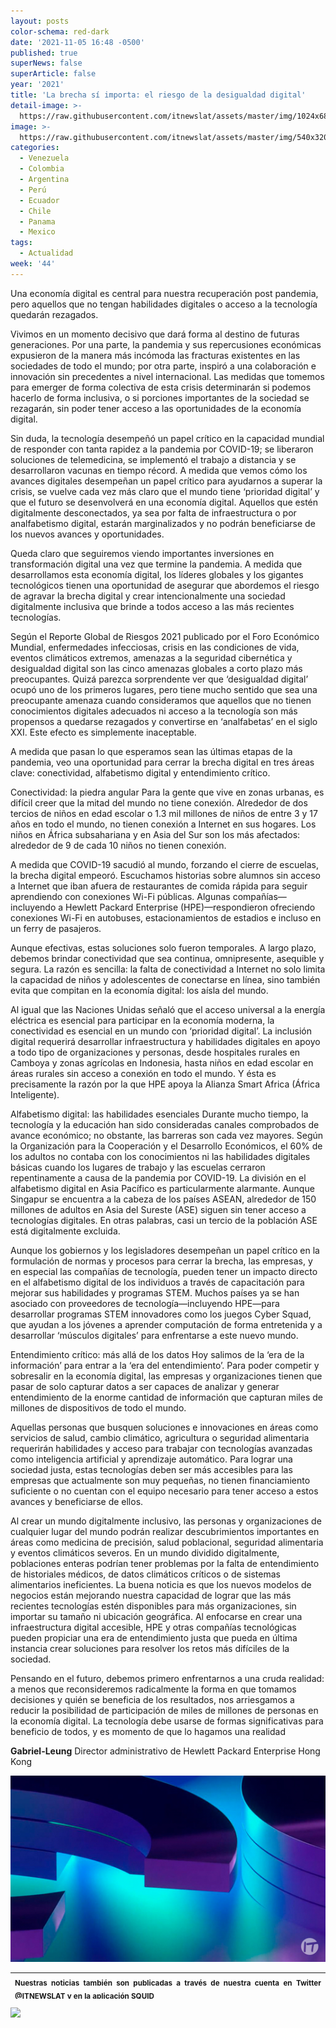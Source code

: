 ```yaml
---
layout: posts
color-schema: red-dark
date: '2021-11-05 16:48 -0500'
published: true
superNews: false
superArticle: false
year: '2021'
title: 'La brecha sí importa: el riesgo de la desigualdad digital'
detail-image: >-
  https://raw.githubusercontent.com/itnewslat/assets/master/img/1024x680/c-azul-g.jpg
image: >-
  https://raw.githubusercontent.com/itnewslat/assets/master/img/540x320/c-azul-p.jpg
categories:
  - Venezuela
  - Colombia
  - Argentina
  - Perú
  - Ecuador
  - Chile
  - Panama
  - Mexico
tags:
  - Actualidad
week: '44'
---
```

Una economía digital es central para nuestra recuperación post pandemia, pero aquellos que no tengan habilidades digitales o acceso a la tecnología quedarán rezagados.
 
Vivimos en un momento decisivo que dará forma al destino de futuras generaciones. Por una parte, la pandemia y sus repercusiones económicas expusieron de la manera más incómoda las fracturas existentes en las sociedades de todo el mundo; por otra parte, inspiró a una colaboración e innovación sin precedentes a nivel internacional. Las medidas que tomemos para emerger de forma colectiva de esta crisis determinarán si podemos hacerlo de forma inclusiva, o si porciones importantes de la sociedad se rezagarán, sin poder tener acceso a las oportunidades de la economía digital.
 
Sin duda, la tecnología desempeñó un papel crítico en la capacidad mundial de responder con tanta rapidez a la pandemia por COVID-19; se liberaron soluciones de telemedicina, se implementó el trabajo a distancia y se desarrollaron vacunas en tiempo récord. A medida que vemos cómo los avances digitales desempeñan un papel crítico para ayudarnos a superar la crisis, se vuelve cada vez más claro que el mundo tiene ‘prioridad digital’ y que el futuro se desenvolverá en una economía digital. Aquellos que estén digitalmente desconectados, ya sea por falta de infraestructura o por analfabetismo digital, estarán marginalizados y no podrán beneficiarse de los nuevos avances y oportunidades.
 
Queda claro que seguiremos viendo importantes inversiones en transformación digital una vez que termine la pandemia. A medida que desarrollamos esta economía digital, los líderes globales y los gigantes tecnológicos tienen una oportunidad de asegurar que abordemos el riesgo de agravar la brecha digital y crear intencionalmente una sociedad digitalmente inclusiva que brinde a todos acceso a las más recientes tecnologías. 
 
Según el Reporte Global de Riesgos 2021 publicado por el Foro Económico Mundial,  enfermedades infecciosas, crisis en las condiciones de vida, eventos climáticos extremos, amenazas a la seguridad cibernética y desigualdad digital son las cinco amenazas globales a corto plazo más preocupantes. Quizá parezca sorprendente ver que ‘desigualdad digital’ ocupó uno de los primeros lugares, pero tiene mucho sentido que sea una preocupante amenaza cuando consideramos que aquellos que no tienen conocimientos digitales adecuados ni acceso a la tecnología son más propensos a quedarse rezagados y convertirse en ‘analfabetas’ en el siglo XXI. Este efecto es simplemente inaceptable.
 
A medida que pasan lo que esperamos sean las últimas etapas de la pandemia, veo una oportunidad para cerrar la brecha digital en tres áreas clave: conectividad, alfabetismo digital y entendimiento crítico.
 
Conectividad: la piedra angular
Para la gente que vive en zonas urbanas, es difícil creer que la mitad del mundo no tiene conexión.  Alrededor de dos tercios de niños en edad escolar o 1.3 mil millones de niños de entre 3 y 17 años en todo el mundo, no tienen conexión a Internet en sus hogares. Los niños en África subsahariana y en Asia del Sur son los más afectados: alrededor de 9 de cada 10 niños no tienen conexión.
 
A medida que COVID-19 sacudió al mundo, forzando el cierre de escuelas, la brecha digital empeoró. Escuchamos historias sobre alumnos sin acceso a Internet que iban afuera de restaurantes de comida rápida para seguir aprendiendo con conexiones Wi-Fi públicas. Algunas compañías—incluyendo a Hewlett Packard Enterprise (HPE)—respondieron ofreciendo conexiones Wi-Fi en autobuses, estacionamientos de estadios e incluso en un ferry de pasajeros.
 
Aunque efectivas, estas soluciones solo fueron temporales. A largo plazo, debemos brindar conectividad que sea continua, omnipresente, asequible y segura. La razón es sencilla: la falta de conectividad a Internet no solo limita la capacidad de niños y adolescentes de conectarse en línea, sino también evita que compitan en la economía digital: los aísla del mundo.
 
Al igual que las Naciones Unidas señaló que el acceso universal a la energía eléctrica es esencial para participar en la economía moderna,  la conectividad es esencial en un mundo con ‘prioridad digital’. La inclusión digital requerirá desarrollar infraestructura y habilidades digitales en apoyo a todo tipo de organizaciones y personas, desde hospitales rurales en Camboya y zonas agrícolas en Indonesia, hasta niños en edad escolar en áreas rurales sin acceso a conexión en todo el mundo. Y ésta es precisamente la razón por la que HPE apoya la Alianza Smart Africa (África Inteligente).
 
Alfabetismo digital: las habilidades esenciales
Durante mucho tiempo, la tecnología y la educación han sido consideradas canales comprobados de avance económico; no obstante, las barreras son cada vez mayores. Según la Organización para la Cooperación y el Desarrollo Económicos, el 60% de los adultos no contaba con los conocimientos ni las habilidades digitales básicas  cuando los lugares de trabajo y las escuelas cerraron repentinamente a causa de la pandemia por COVID-19. La división en el alfabetismo digital en Asia Pacífico es particularmente alarmante. Aunque Singapur se encuentra a la cabeza de los países ASEAN, alrededor de 150 millones de adultos en Asia del Sureste (ASE) siguen sin tener acceso a tecnologías digitales. En otras palabras, casi un tercio de la población ASE está digitalmente excluida.
 
Aunque los gobiernos y los legisladores desempeñan un papel crítico en la formulación de normas y procesos para cerrar la brecha, las empresas, y en especial las compañías de tecnología, pueden tener un impacto directo en el alfabetismo digital de los individuos a través de capacitación para mejorar sus habilidades y programas STEM. Muchos países ya se han asociado con proveedores de tecnología—incluyendo HPE—para desarrollar programas STEM innovadores como los juegos Cyber Squad, que ayudan a los jóvenes a aprender computación de forma entretenida y a desarrollar ‘músculos digitales’ para enfrentarse a este nuevo mundo.
 
Entendimiento crítico: más allá de los datos
Hoy salimos de la ‘era de la información’ para entrar a la ‘era del entendimiento’. Para poder competir y sobresalir en la economía digital, las empresas y organizaciones tienen que pasar de solo capturar datos a ser capaces de analizar y generar entendimiento de la enorme cantidad de información que capturan miles de millones de dispositivos de todo el mundo.
 
Aquellas personas que busquen soluciones e innovaciones en áreas como servicios de salud, cambio climático, agricultura o seguridad alimentaria requerirán habilidades y acceso para trabajar con tecnologías avanzadas como inteligencia artificial y aprendizaje automático. Para lograr una sociedad justa, estas tecnologías deben ser más accesibles para las empresas que actualmente son muy pequeñas, no tienen financiamiento suficiente o no cuentan con el equipo necesario para tener acceso a estos avances y beneficiarse de ellos.
 
Al crear un mundo digitalmente inclusivo, las personas y organizaciones de cualquier lugar del mundo podrán realizar descubrimientos importantes en áreas como medicina de precisión, salud poblacional, seguridad alimentaria y eventos climáticos severos. En un mundo dividido digitalmente, poblaciones enteras podrían tener problemas por la falta de entendimiento de historiales médicos, de datos climáticos críticos o de sistemas alimentarios ineficientes. La buena noticia es que los nuevos modelos de negocios están mejorando nuestra capacidad de lograr que las más recientes tecnologías estén disponibles para más organizaciones, sin importar su tamaño ni ubicación geográfica. Al enfocarse en crear una infraestructura digital accesible, HPE y otras compañías tecnológicas pueden propiciar una era de entendimiento justa que pueda en última instancia crear soluciones para resolver los retos más difíciles de la sociedad.
 
Pensando en el futuro, debemos primero enfrentarnos a una cruda realidad: a menos que reconsideremos radicalmente la forma en que tomamos decisiones y quién se beneficia de los resultados, nos arriesgamos a reducir la posibilidad de participación de miles de millones de personas en la economía digital. La tecnología debe usarse de formas significativas para beneficio de todos, y es momento de que lo hagamos una realidad

**Gabriel-Leung**
Director administrativo de Hewlett Packard Enterprise Hong Kong

![](https://raw.githubusercontent.com/itnewslat/assets/master/img/540x320/c-azul-p.jpg)

<table style="height: 42px;" width="569">
<tbody>
<tr>
<td style="text-align: justify;"><sub><strong>Nuestras noticias también son publicadas a través de nuestra cuenta en Twitter <a href="https://twitter.com/itnewslat?lang=es">@ITNEWSLAT</a> y en la aplicación <a href="https://squidapp.co/en/">SQUID</a></strong></sub></td>
</tr>
</tbody>
</table>

<img src="https://tracker.metricool.com/c3po.jpg?hash=56f88a41e39ab42c063cc51676587a04"/>
